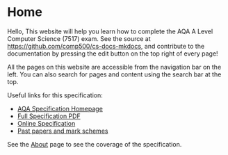 # Home
Hello, This website will help you learn how to complete the AQA A Level Computer Science (7517) exam. See the source at https://github.com/comp500/cs-docs-mkdocs, and contribute to the documentation by pressing the edit button on the top right of every page!

All the pages on this website are accessible from the navigation bar on the left. You can also search for pages and content using the search bar at the top.

Useful links for this specification:

- [AQA Specification Homepage](https://www.aqa.org.uk/subjects/computer-science-and-it/as-and-a-level/computer-science-7516-7517)
- [Full Specification PDF](https://filestore.aqa.org.uk/resources/computing/specifications/AQA-7516-7517-SP-2015.PDF)
- [Online Specification](https://www.aqa.org.uk/subjects/computer-science-and-it/as-and-a-level/computer-science-7516-7517/subject-content-a-level)
- [Past papers and mark schemes](https://www.aqa.org.uk/subjects/computer-science-and-it/as-and-a-level/computer-science-7516-7517/assessment-resources)

See the [About](about) page to see the coverage of the specification.
